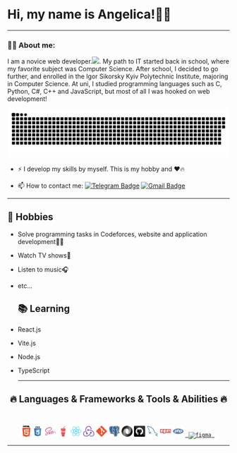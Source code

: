 # Hi, my name is Angelica!👋😃

---

### :man_technologist: About me:

I am a novice web developer.<img src="https://media.giphy.com/media/WUlplcMpOCEmTGBtBW/giphy.gif" width="30px">. My path to IT started back in school, where my favorite subject was Computer Science. After school, I decided to go further, and enrolled in the Igor Sikorsky Kyiv Polytechnic Institute, majoring in Computer Science. At uni, I studied programming languages such as C, Python, C#, C++ and JavaScript, but most of all I was hooked on web development!

<p align="center">
 <img width="600" src="assets/github-snake.svg" alt="snake"/>
</p>

- :zap: I develop my skills by myself. This is my hobby and ❤️🔥

- :mailbox: How to contact me: [![Telegram Badge](https://img.shields.io/badge/-Angelika-blue?style=flat&logo=Telegram&logoColor=white)](https://t.me/Sosiska0v0test) [![Gmail Badge](https://img.shields.io/badge/-Gmail-red?style=flat&logo=Gmail&logoColor=white)](mailto:Likusik1312@ukr.net)

---

## 🧸 Hobbies
- Solve programming tasks in Codeforces, website and application development👾🧩
- Watch TV shows🎥
- Listen to music🎧
- etc...
  
  ## 📚 Learning
- React.js
- Vite.js
- Node.js
- TypeScript
  </div>
  <hr>
    </div>
    
<h2 align="center">🔥 Languages & Frameworks & Tools & Abilities 🔥</h2>
<br>
<p align="center">
  <code><img title="HTML5" height="25" src="images/html5.svg"></code>
  <code><img title="CSS" height="25" src="images/css.svg"></code>
  <code><img title="SASS" height="25" src="images/sass.svg"></code>
  <code><img title="Gulp" height="25" src="images/gulp.svg"></code>
  <code><img title="React" height="25" src="images/react-original.svg"></code>
  <code><img title="Redux" height="25" src="images/redux.svg"></code>
  <code><img title="Git" height="25" src="images/git-original.svg"></code>
  <code><img title="PostgreSQL" height="25" src="images/postgresql.svg"></code>
  <code><img title="JSON" height="25" src="images/json.svg"></code>
  <code><img title="GitHub" height="25" src="images/github.svg"></code>
  <code><img title="MySQL" height="25" src="images/mysql.svg"></code>
  <code><img title="npm" height="25" src="images/npm.svg"></code>
  <code><img title="PHP" height="25" src="images/php.svg"></code>
  <code><a href="https://www.figma.com/" target="_blank"> <img src="https://raw.githubusercontent.com/rahul-jha98/github_readme_icons/main/language_and_tools/square/figma/figma.svg" alt="figma" height='42px'/> </a></code>
</p>
<hr>

